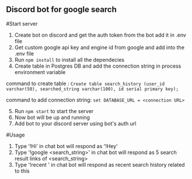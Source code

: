 ## Discord bot for google search

#Start server

1. Create bot on discord and get the auth token from the bot add it in .env file
2. Get custom google api key and engine id from google and add into the .env file
3. Run `npm install` to install all the dependecies
4. Create table in Postgres DB and add the connection string in process environment variable

command to create table : `Create table search_history (user_id varchar(50), searched_string varchar(100), id serial primary key);`

command to add connection string: `set DATABASE_URL = <connection URL>`

5. Run `npm start` to start the server
6. Now bot will be up and running
7. Add bot to your discord server using bot's auth url

#Usage

1. Type '!Hi' in chat bot will respond as '!Hey'
2. Type '!google <search_string>' in chat bot will respond as 5 search result links of <search_string>
3. Type '!recent <string>' in chat bot will respond as recent search history related to this <string>